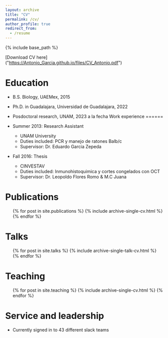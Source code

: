 ```yaml
---
layout: archive
title: "CV"
permalink: /cv/
author_profile: true
redirect_from:
  - /resume
---
```


{% include base_path %}

[Download CV here] ("https://Antonio_Garcia.github.io/files/CV_Antonio.pdf")

Education
======
* B.S. Biology, UAEMex, 2015
* Ph.D. in Guadalajara, Universidad de Guadalajara, 2022
* Posdoctoral research, UNAM, 2023 a la fecha
Work experience
======
* Summer 2013: Research Assistant
  * UNAM University
  * Duties included: PCR y manejo de ratones Balb/c
  * Supervisor: Dr. Eduardo Garcia Zepeda

* Fall 2016: Thesis
  * CINVESTAV
  * Duties included: Inmunohistoquimica y cortes congelados con OCT
  * Supervisor: Dr. Leopoldo Flores Romo & M.C Juana 
  

Publications
======
  <ul>{% for post in site.publications %}
    {% include archive-single-cv.html %}
  {% endfor %}</ul>
  
Talks
======
  <ul>{% for post in site.talks %}
    {% include archive-single-talk-cv.html %}
  {% endfor %}</ul>
  
Teaching
======
  <ul>{% for post in site.teaching %}
    {% include archive-single-cv.html %}
  {% endfor %}</ul>
  
Service and leadership
======
* Currently signed in to 43 different slack teams
